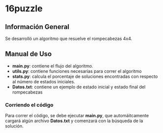 # 16puzzle
## Información General
Se desarrolló un algoritmo que resuelve el rompecabezas 4x4. 

## Manual de Uso
* **main.py**: contiene el flujo del algoritmo.
* **utils.py**: contiene funciones necesarias para correr el algoritmo
* **stats.py**: calcula el porcentaje de soluciones encontradas con respecto al número de estados iniciales. 
* **Datos.txt**: contiene un ejemplo de estado inicial y estado final del rompecabezas

### Corriendo el código
Para correr el código, se debe ejecutar **main.py**, que automáitcamente cargará algún archivo **Datos.txt** y comenzará con la búsqueda de la solución. 
